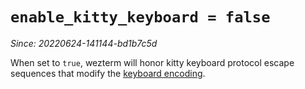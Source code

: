 # `enable_kitty_keyboard = false`

*Since: 20220624-141144-bd1b7c5d*

When set to `true`, wezterm will honor kitty keyboard protocol escape
sequences that modify the [keyboard encoding](../../key-encoding.md).


